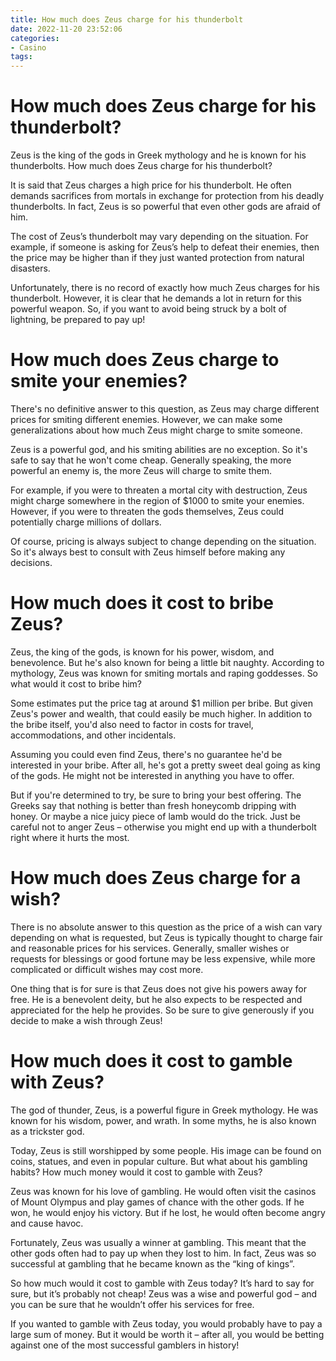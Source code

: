 ```yaml
---
title: How much does Zeus charge for his thunderbolt
date: 2022-11-20 23:52:06
categories:
- Casino
tags:
---
```



#  How much does Zeus charge for his thunderbolt?

Zeus is the king of the gods in Greek mythology and he is known for his thunderbolts. How much does Zeus charge for his thunderbolt?

It is said that Zeus charges a high price for his thunderbolt. He often demands sacrifices from mortals in exchange for protection from his deadly thunderbolts. In fact, Zeus is so powerful that even other gods are afraid of him.

The cost of Zeus’s thunderbolt may vary depending on the situation. For example, if someone is asking for Zeus’s help to defeat their enemies, then the price may be higher than if they just wanted protection from natural disasters.

Unfortunately, there is no record of exactly how much Zeus charges for his thunderbolt. However, it is clear that he demands a lot in return for this powerful weapon. So, if you want to avoid being struck by a bolt of lightning, be prepared to pay up!

#  How much does Zeus charge to smite your enemies?

There's no definitive answer to this question, as Zeus may charge different prices for smiting different enemies. However, we can make some generalizations about how much Zeus might charge to smite someone.

Zeus is a powerful god, and his smiting abilities are no exception. So it's safe to say that he won't come cheap. Generally speaking, the more powerful an enemy is, the more Zeus will charge to smite them.

For example, if you were to threaten a mortal city with destruction, Zeus might charge somewhere in the region of $1000 to smite your enemies. However, if you were to threaten the gods themselves, Zeus could potentially charge millions of dollars.

Of course, pricing is always subject to change depending on the situation. So it's always best to consult with Zeus himself before making any decisions.

#  How much does it cost to bribe Zeus?

Zeus, the king of the gods, is known for his power, wisdom, and benevolence. But he's also known for being a little bit naughty. According to mythology, Zeus was known for smiting mortals and raping goddesses. So what would it cost to bribe him?

Some estimates put the price tag at around $1 million per bribe. But given Zeus's power and wealth, that could easily be much higher. In addition to the bribe itself, you'd also need to factor in costs for travel, accommodations, and other incidentals.

Assuming you could even find Zeus, there's no guarantee he'd be interested in your bribe. After all, he's got a pretty sweet deal going as king of the gods. He might not be interested in anything you have to offer.

But if you're determined to try, be sure to bring your best offering. The Greeks say that nothing is better than fresh honeycomb dripping with honey. Or maybe a nice juicy piece of lamb would do the trick. Just be careful not to anger Zeus – otherwise you might end up with a thunderbolt right where it hurts the most.

#  How much does Zeus charge for a wish?

There is no absolute answer to this question as the price of a wish can vary depending on what is requested, but Zeus is typically thought to charge fair and reasonable prices for his services. Generally, smaller wishes or requests for blessings or good fortune may be less expensive, while more complicated or difficult wishes may cost more.

One thing that is for sure is that Zeus does not give his powers away for free. He is a benevolent deity, but he also expects to be respected and appreciated for the help he provides. So be sure to give generously if you decide to make a wish through Zeus!

#  How much does it cost to gamble with Zeus?

The god of thunder, Zeus, is a powerful figure in Greek mythology. He was known for his wisdom, power, and wrath. In some myths, he is also known as a trickster god.

Today, Zeus is still worshipped by some people. His image can be found on coins, statues, and even in popular culture. But what about his gambling habits? How much money would it cost to gamble with Zeus?

Zeus was known for his love of gambling. He would often visit the casinos of Mount Olympus and play games of chance with the other gods. If he won, he would enjoy his victory. But if he lost, he would often become angry and cause havoc.

Fortunately, Zeus was usually a winner at gambling. This meant that the other gods often had to pay up when they lost to him. In fact, Zeus was so successful at gambling that he became known as the “king of kings”.

So how much would it cost to gamble with Zeus today? It’s hard to say for sure, but it’s probably not cheap! Zeus was a wise and powerful god – and you can be sure that he wouldn’t offer his services for free.

If you wanted to gamble with Zeus today, you would probably have to pay a large sum of money. But it would be worth it – after all, you would be betting against one of the most successful gamblers in history!